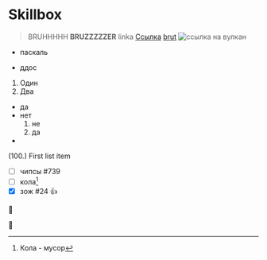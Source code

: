 # Skillbox
> BRUHHHHH
**BRUZZZZZER**
linka [Ссылка](https://www.youtube.com/watch?v=waAlgFq9Xq8&list=RDrdSXXwkuaT0&index=3)
[brut](2/Website/index.html)
![ссылка на вулкан](https://cdn.profile.ru/wp-content/uploads/2021/07/Izverzhenie-vulkana-nebo.jpg)
- паскаль
* ддос
1. Один
2. Два
  - да
  - нет
    1. не
    2. да
- 
(100.) First list item

- [ ] чипсы #739
- [ ] кола[^1]
- [x] зож 
#24
:+1:

🎱

🥇
[^1]: Кола - мусор
<!-- Bruh -->
